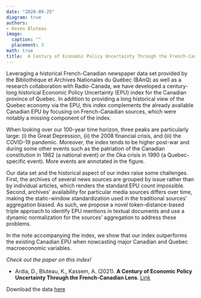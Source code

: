 ```yaml
---
date: "2020-09-25"
diagram: true
authors: 
- Keven Bluteau
image:
  caption: ""
  placement: 3
math: true
title: 	A Century of Economic Policy Uncertainty Through the French-Canadian Lens
---
```


Leveraging a historical French-Canadian newspaper data set provided by the Bibliothèque et Archives Nationales du Québec (BAnQ) 
as well as a research collaboration with Radio-Canada, we have developed a century-long historical Economic Policy Uncertainty (EPU) index for the Canadian province of Quebec. 
In addition to providing a long historical view of the Quebec economy via the EPU,
this index complements the already available Canadian EPU by focusing on French-Canadian sources, which were notably a missing component of the index.

When looking over our 100-year time horizon, three peaks are particularly large: (i)
the Great Depression, (ii) the 2008 financial crisis, and (iii) the COVID-19 pandemic.
Moreover, the index tends to be higher post-war and during some other events such as
the patriation of the Canadian constitution in 1982 (a national event) or the Oka crisis in
1990 (a Quebec-specific event). More events are annotated in the figure.

Our data set and the historical aspect of our index raise some challenges. First, the archives of several news sources are grouped by issue rather than by individual articles,
which renders the standard EPU count impossible. Second, archives' availability for particular media sources differs over time, making the static-window standardization
used in the traditional sources’ aggregation biased. As such, we propose a novel token-distance-based triple approach to identify EPU mentions in
textual documents and use a dynamic normalization for the sources’ aggregation to address these problems. 

In the note accompanying the index, we show that our index outperforms the existing Canadian EPU when
nowcasting major Canadian and Quebec macroeconomic variables. 

_Check out the paper on this index!_

- Ardia, D., Bluteau, K., Kassem, A. (2021). **A Century of Economic Policy Uncertainty Through the French-Canadian Lens**.  [Link](https://papers.ssrn.com/sol3/papers.cfm?abstract_id=3773702)

Download the data [here](https://sentometrics-research.com/download/epu-quebec/)
